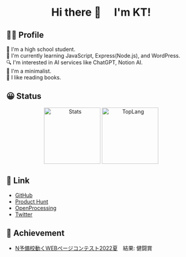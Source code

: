 <h1 align="center">
Hi there 👋　 I'm KT!
</h1>

## 👦🏻 Profile

🏫 I'm a high school student. <br>
🌱 I'm currently learning JavaScript, Express(Node.js), and WordPress. <br>
🔍 I'm interested in AI services like ChatGPT, Notion AI. <br>
👜 I'm a minimalist.<br>
📕 I like reading books.

## 😀 Status
<p align="center" >
  <img alt="Stats" height="150px" src="https://github-readme-stats.vercel.app/api?username=Kosuke-Tanoue-KT"/>  
  <img alt="TopLang" height="150px" src="https://github-readme-stats.vercel.app/api/top-langs/?username=Kosuke-Tanoue-KT&layout=compact"/>
</p>

## 🔗 Link
* [GitHub](https://github.com/Kosuke-Tanoue-KT)
* [Product Hunt](https://www.producthunt.com/@kt_dev)
* [OpenProcessing](https://openprocessing.org/user/314875?o=2&view=sketches)
* [Twitter](https://twitter.com/happyman_dev)

## 👣 Achievement
* [N予備校動くWEBページコンテスト2022夏](https://nyobi-contest2022.web.app/)　結果: 健闘賞
